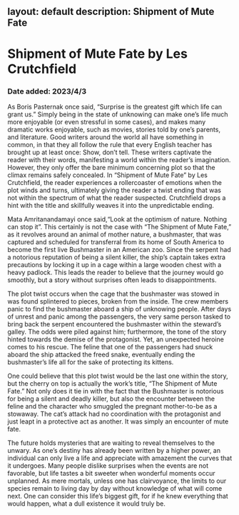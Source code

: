 layout: default
description: Shipment of Mute Fate
---
# Shipment of Mute Fate by Les Crutchfield
### Date added: 2023/4/3
As Boris Pasternak once said, “Surprise is the greatest gift which life can grant us.” Simply being in the state of unknowing can make one’s life much more enjoyable (or even stressful in some cases), and makes many dramatic works enjoyable, such as movies, stories told by one’s parents, and literature. Good writers around the world all have something in common, in that they all follow the rule that every  English teacher has brought up at least once: Show, don’t tell. These writers captivate the reader with their words, manifesting a world within the reader’s imagination. However, they only offer the bare minimum concerning plot so that the climax remains safely concealed. In “Shipment of Mute Fate” by Les Crutchfield, the reader experiences a rollercoaster of emotions when the plot winds and turns, ultimately giving the reader a twist ending that was not within the spectrum of what the reader suspected. Crutchfield drops a hint with the title and skillfully weaves it into the unpredictable ending.

Mata Amritanandamayi once said,“Look at the optimism of nature. Nothing can stop it”. This certainly is not the case with “The Shipment of Mute Fate,” as it revolves around an animal of mother nature, a bushmaster, that was captured and scheduled for transferral from its home of South America to become the first live Bushmaster in an American zoo. Since the serpent had a notorious reputation of being a silent killer, the ship’s captain takes extra precautions by locking it up in a cage within a large wooden chest with a heavy padlock. This leads the reader to believe that the journey would go smoothly, but a story without surprises often leads to disappointments. 

The plot twist occurs when the cage that the bushmaster was stowed in was found splintered to pieces, broken from the inside. The crew members panic to find the bushmaster aboard a ship of unknowing people. After days of unrest and panic among the passengers, the very same person tasked to bring back the serpent encountered the bushmaster within the steward’s galley. The odds were piled against him; furthermore, the tone of the story hinted towards the demise of the protagonist. Yet, an unexpected heroine comes to his rescue. The feline that one of the passengers had snuck aboard the ship attacked the freed snake, eventually ending the bushmaster’s life all for the sake of protecting its kittens. 

One could believe that this plot twist would be the last one within the story, but the cherry on top is actually the work’s title, “The Shipment of Mute Fate.” Not only does it tie in with the fact that the Bushmaster is notorious for being a silent and deadly killer, but also the encounter between the feline and the character who smuggled the pregnant mother-to-be as a stowaway. The cat’s attack had no coordination with the protagonist and just leapt in a protective act as  another. It was simply an encounter of mute fate.

The future holds mysteries that are waiting to reveal themselves to the unwary. As one’s destiny has already been written by a higher power, an individual can only live a life and appreciate with amazement the curves that it undergoes. Many people dislike surprises when the events are not favorable, but life tastes a bit sweeter when wonderful moments occur unplanned. As mere mortals, unless one has clairvoyance, the limits to our species remain to living day by day without knowledge of what will come next. One can consider this life’s biggest gift, for if he knew everything that would happen, what a dull existence it would truly be. 
